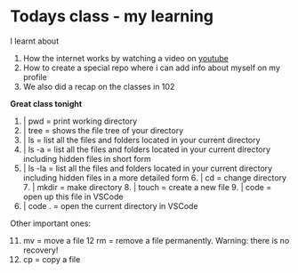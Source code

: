 
# Todays class  - my learning

I learnt about 

1. How the internet works by watching a video on [youtube](https://www.youtube.com/watch?v=x3c1ih2NJEg)
2. How to create a special repo where i can add info about myself on my profile
3. We also did a recap on the classes in 102

**Great class tonight**

1. | pwd = print working directory
2. | tree = shows the file tree of your directory
3. | ls = list all the files and folders located in your current directory
4. | ls -a = list all the files and folders located in your current directory including hidden files in short form
5. | ls -la = list all the files and folders located in your current directory including hidden files in a more detailed form
6️. | cd = change directory
7️. | mkdir = make directory
8️. | touch = create a new file
9️. | code = open up this file in VSCode
10. | code . = open the current directory in VSCode

Other important ones:

11. mv = move a file
12 rm = remove a file permanently. Warning: there is no recovery!
13. cp = copy a file
